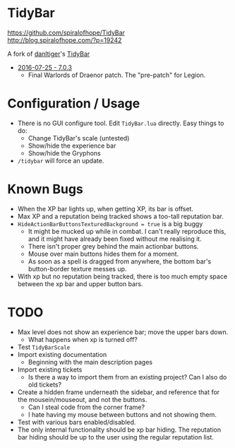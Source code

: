 # TidyBar

https://github.com/spiralofhope/TidyBar \
http://blog.spiralofhope.com/?p=19242

A fork of [danltiger](http://wow.curseforge.com/profiles/danltiger/)'s [TidyBar](http://wow.curseforge.com/addons/tidy-bar/)

- [2016-07-25 - 7.0.3](https://github.com/spiralofhope/TidyBar/archive/7.0.3.zip)
  -  Final Warlords of Draenor patch.  The "pre-patch" for Legion.


# Configuration / Usage

- There is no GUI configure tool.  Edit `TidyBar.lua` directly.  Easy things to do:
  -  Change TidyBar's scale (untested)
  -  Show/hide the experience bar
  -  Show/hide the Gryphons
- `/tidybar` will force an update.


# Known Bugs

- When the XP bar lights up, when getting XP, its bar is offset.
- Max XP and a reputation being tracked shows a too-tall reputation bar.
- `HideActionBarButtonsTexturedBackground = true` is a big buggy
  - It might be mucked up while in combat.  I can't really reproduce this, and it might have already been fixed without me realising it.
  - There isn't proper grey behind the main actionbar buttons.
  - Mouse over main buttons hides them for a moment.
  - As soon as a spell is dragged from anywhere, the bottom bar's button-border texture messes up.
- With xp but no reputation being tracked, there is too much empty space between the xp bar and upper button bars.


# TODO

- Max level does not show an experience bar; move the upper bars down.
  -  What happens when xp is turned off?
- Test `TidyBarScale`
- Import existing documentation
  -  Beginning with the main description pages
- Import existing tickets
  -  Is there a way to import them from an existing project?  Can I also do old tickets?
- Create a hidden frame underneath the sidebar, and reference that for the mousein/mouseout, and not the buttons.
  -  Can I steal code from the corner frame?
  -  I hate having my mouse between buttons and not showing them.
- Test with various bars enabled/disabled.
- The only internal functionality should be xp bar hiding.  The reputation bar hiding should be up to the user using the regular reputation list.
